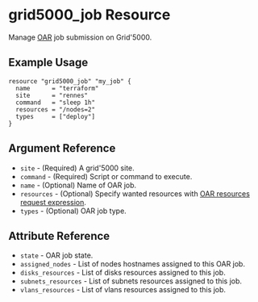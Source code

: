 # grid5000_job Resource

Manage [OAR](https://oar.imag.fr) job submission on Grid'5000.

## Example Usage

```hcl
resource "grid5000_job" "my_job" {
  name      = "terraform"
  site      = "rennes"
  command   = "sleep 1h"
  resources = "/nodes=2"
  types     = ["deploy"]
}
```

## Argument Reference

* `site` - (Required) A grid'5000 site.
* `command` - (Required) Script or command to execute.
* `name` - (Optional) Name of OAR job.
* `resources` - (Optional) Specify wanted resources with [OAR resources request expression](http://oar.imag.fr/docs/2.5/user/usecases.html#using-the-resource-hierarchy).
* `types` - (Optional) OAR job type.

## Attribute Reference

* `state` - OAR job state.
* `assigned_nodes` - List of nodes hostnames assigned to this OAR job.
* `disks_resources` - List of disks resources assigned to this job.
* `subnets_resources` - List of subnets resources assigned to this job.
* `vlans_resources` - List of vlans resources assigned to this job.